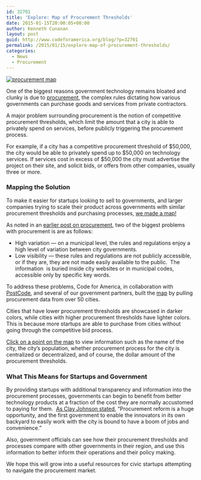 ```yaml
---
id: 32701
title: 'Explore: Map of Procurement Thresholds'
date: 2015-01-15T20:00:05+00:00
author: Kenneth Cunanan
layout: post
guid: http://www.codeforamerica.org/blog/?p=32701
permalink: /2015/01/15/explore-map-of-procurement-thresholds/
categories:
  - News
  - Procurement
---
```

[<img class="aligncenter size-full wp-image-32703" src="http://www.codeforamerica.org/blog/wp-content/uploads/2015/02/Untitled.png" alt="procurement map" />](http://cfa.cartodb.com/viz/ea272446-0c46-11e4-af53-0e73339ffa50/public_map)

One of the biggest reasons government technology remains bloated and clunky is due to [procurement](http://www.codeforamerica.org/blog/2015/01/15/procurement-101/), the complex rules dictating how various governments can purchase goods and services from private contractors.

A major problem surrounding procurement is the notion of competitive procurement thresholds, which limit the amount that a city is able to privately spend on services, before publicly triggering the procurement process.

For example, if a city has a competitive procurement threshold of $50,000, the city would be able to privately spend up to $50,000 on technology services. If services cost in excess of $50,000 the city must advertise the project on their site, and solicit bids, or offers from other companies, usually three or more.

### Mapping the Solution

To make it easier for startups looking to sell to governments, and larger companies trying to scale their product across governments with similar procurement thresholds and purchasing processes, [we made a map!](http://cfa.cartodb.com/viz/ea272446-0c46-11e4-af53-0e73339ffa50/embed_map)

As noted in an [earlier post on procurement](http://www.codeforamerica.org/blog/2015/01/15/procurement-101/), two of the biggest problems with procurement is are as follows:

  * High variation &#8212; on a municipal level, the rules and regulations enjoy a high level of variation between city governments.
  * Low visibility &#8212; these rules and regulations are not publicly accessible, or if they are, they are not made easily available to the public.  The information  is buried inside city websites or in municipal codes, accessible only by specific key words.

To address these problems, Code for America, in collaboration with [PostCode](http://postcode.io), and several of our government partners, built the [map](http://cfa.cartodb.com/viz/ea272446-0c46-11e4-af53-0e73339ffa50/embed_map) by pulling procurement data from over 50 cities.

Cities that have lower procurement thresholds are showcased in darker colors, while cities with higher procurement thresholds have lighter colors. This is because more startups are able to purchase from cities without going through the competitive bid process.

[Click on a point on the map](http://cfa.cartodb.com/viz/ea272446-0c46-11e4-af53-0e73339ffa50/embed_map) to view information such as the name of the city, the city’s population, whether procurement process for the city is centralized or decentralized, and of course, the dollar amount of the procurement thresholds.

### What This Means for Startups and Government

By providing startups with additional transparency and information into the procurement processes, governments can begin to benefit from better technology products at a fraction of the cost they are normally accustomed to paying for them.  [As Clay Johnson stated](http://dobtco.github.io/fixing-procurement-ebook/final/fixing-procurement-ebook/#how-to-fix-procurement-5-its-not-about-procurement), “Procurement reform is a huge opportunity, and the first government to enable the innovators in its own backyard to easily work with the city is bound to have a boom of jobs and convenience.”

Also, government officials can see how their procurement thresholds and processes compare with other governments in their region, and use this information to better inform their operations and their policy making.

We hope this will grow into a useful resources for civic startups attempting to navigate the procurement market.